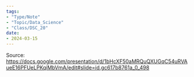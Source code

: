 ```yaml
---
tags:
- "Type/Note"
- "Topic/Data_Science"
- "Class/DSC_20"
date:
- 2024-03-15
---
```

Source: https://docs.google.com/presentation/d/1bHcXF50aMRQuQXUGqC54uRVAueE16PFUeLPKqiMbVmA/edit#slide=id.gc617b8761a_0_498  
